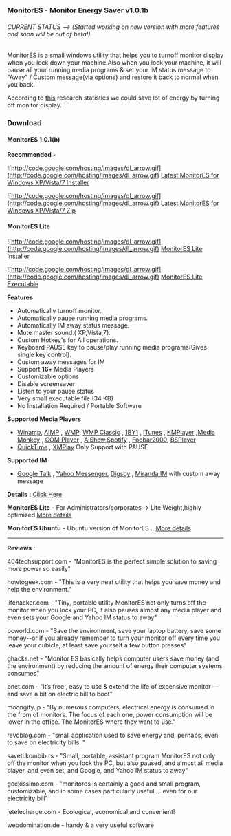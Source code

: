 ### MonitorES - Monitor Energy Saver v1.0.1b ###

###### CURRENT STATUS --> (Started working on new version with more features and soon will be out of beta!) ######

MonitorES is a small windows utility that helps you to turnoff monitor display when you lock down your machine.Also when you lock your machine, it will pause all your running media programs & set your IM status message to "Away" / Custom message(via options) and restore it back to normal when you back.

According to [this](http://www.doit.wisc.edu/news/story.asp?filename=598) research statistics we could save lot of energy by turning off monitor display.

### Download ###

#### MonitorES 1.0.1(b) ####

**Recommended** -

![http://code.google.com/hosting/images/dl_arrow.gif](http://code.google.com/hosting/images/dl_arrow.gif)
[Latest MonitorES for Windows XP/Vista/7 Installer ](http://monitores.googlecode.com/files/MonitorES_1.0.1b_Installer.exe)

![http://code.google.com/hosting/images/dl_arrow.gif](http://code.google.com/hosting/images/dl_arrow.gif)
[Latest MonitorES for Windows XP/Vista/7 Zip ](http://monitores.googlecode.com/files/MonitorES_1.0.1b.zip)


#### MonitorES Lite ####
![http://code.google.com/hosting/images/dl_arrow.gif](http://code.google.com/hosting/images/dl_arrow.gif) [MonitorES Lite Installer](http://monitores.googlecode.com/files/MonitorES_Setup.msi)

![http://code.google.com/hosting/images/dl_arrow.gif](http://code.google.com/hosting/images/dl_arrow.gif) [MonitorES Lite Executable](http://monitores.googlecode.com/files/MonitorESLite.exe)


**Features**
  * Automatically turnoff monitor.
  * Automatically pause running media programs.
  * Automatically IM away status message.
  * Mute master sound.( XP,Vista,7).
  * Custom Hotkey's for All operations.
  * Keyboard PAUSE key to pause/play running media programs(Gives single key control).
  * Custom away messages for IM
  * Support **16**+ Media Players
  * Customizable options
  * Disable screensaver
  * Listen to your pause status
  * Very small executable file (34 KB)
  * No Installation Required / Portable Software


**Supported Media Players**

  * [Winamp](http://www.winamp.com/), [AIMP](http://www.aimp.ru/index.php?newsid=96) , [WMP](http://www.microsoft.com/windows/windowsmedia/player/11/default.aspx), [WMP Classic](http://www.free-codecs.com/download/Media_Player_Classic.htm) , [1BY1](http://mpesch3.de1.cc/1by1.html) , [iTunes](http://www.apple.com/itunes/download/) , [KMPlayer](http://www.filehippo.com/download_kmplayer/) ,[Media Monkey](http://www.mediamonkey.com/) , [GOM Player](http://www.gomlab.com/eng/GMP_download.html) , [AlShow](http://www.altools.com/ALTools/ALShow.aspx),[Spotify](http://www.spotify.com/) , [Foobar2000](http://www.foobar2000.org/), [BSPlayer](http://www.bsplayer.com/)
  * [QuickTime](http://www.apple.com/quicktime/) , [XMPlay](http://www.un4seen.com/) Only Support with PAUSE

**Supported IM**

  * [Google Talk](http://www.google.com/talk/) , [Yahoo Messenger](http://messenger.yahoo.com/), [Digsby](http://www.digsby.com/) , [Miranda IM](http://www.miranda-im.org/)  with custom away message

**Details** :  [Click Here](http://ukanth.in/blog/?p=249)

**MonitorES Lite** - For Administrators/corporates -> Lite Weight,highly optimized [More details](http://ukanth.in/blog/?p=254)

**MonitorES Ubuntu** - Ubuntu version of MonitorES .. [More details](http://code.google.com/p/lmonitores/)


---

**Reviews** :


404techsupport.com - "MonitorES is the perfect simple solution to saving more power so easily"

howtogeek.com - "This is a very neat utility that helps you save money and help the environment."

lifehacker.com - "Tiny, portable utility MonitorES not only turns off the monitor when you lock your PC, it also pauses almost any media player and even sets your Google and Yahoo IM status to away"

pcworld.com - "Save the environment, save your laptop battery, save some money--or if you already remember to turn your monitor off every time you leave your cubicle, at least save yourself a few button presses"

ghacks.net - "Monitor ES basically helps computer users save money (and the environment) by reducing the amount of energy their computer systems consumes"

bnet.com - "It’s free , easy to use & extend the life of expensive monitor — and save a bit on electric bill to boot"

moongify.jp - "By numerous computers, electrical energy is consumed in the from of monitors. The focus of each one, power consumption will be lower in the office. The MonitorES where they want to use."

revoblog.com - "small application used to save energy and, perhaps, even to save on electricity bills. "

saveti.kombib.rs - "Small, portable, assistant program MonitorES not only off the monitor when you lock the PC, but also paused, and almost all media player, and even set, and Google, and Yahoo IM status to away"

geekissimo.com - "monitores is certainly a good and small program, customizable, and in some cases particularly useful ... even for our electricity bill"

jetelecharge.com - Ecological, economical and convenient!

webdomination.de - handy & a very useful software
